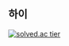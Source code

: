 ## 하이

[![solved.ac tier](http://mazassumnida.wtf/api/generate_badge?boj=tjdgh3778)](https://solved.ac/tjdgh3778)
